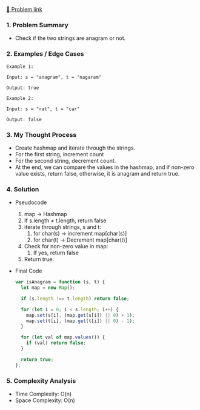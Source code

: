 [🔗 Problem link](https://leetcode.com/problems/valid-anagram/)

### 1. Problem Summary

- Check if the two strings are anagram or not.

### 2. Examples / Edge Cases

```
Example 1:

Input: s = "anagram", t = "nagaram"

Output: true

Example 2:

Input: s = "rat", t = "car"

Output: false
```

### 3. My Thought Process

- Create hashmap and iterate through the strings.
- For the first string, increment count
- For the second string, decrement count.
- At the end, we can compare the values in the hashmap, and if non-zero value exists, return false, otherwise, it is anagram and return true.

### 4. Solution

- Pseudocode
  1. map → Hashmap
  2. If s.length ≠ t.length, return false
  3. iterate through strings, s and t:
     1. for char(s) → increment map[char(s)]
     2. for char(t) → Decrement map[char(t)]
  4. Check for non-zero value in map:
     1. If yes, return false
  5. Return true.
- Final Code

  ```js
  var isAnagram = function (s, t) {
    let map = new Map();

    if (s.length !== t.length) return false;

    for (let i = 0; i < s.length; i++) {
      map.set(s[i], (map.get(s[i]) || 0) + 1);
      map.set(t[i], (map.get(t[i]) || 0) - 1);
    }

    for (let val of map.values()) {
      if (val) return false;
    }

    return true;
  };
  ```

### 5. Complexity Analysis

- Time Complexity: O(n)
- Space Complexity: O(n)
